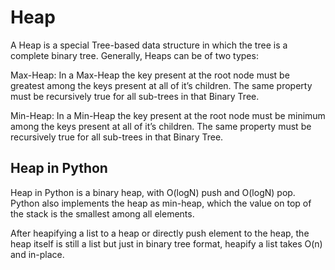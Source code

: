 # Heap

A Heap is a special Tree-based data structure in which the tree is a complete binary tree. Generally, Heaps can be of two types:

Max-Heap: In a Max-Heap the key present at the root node must be greatest among the keys present at all of it’s children. The same property must be recursively true for all sub-trees in that Binary Tree.

Min-Heap: In a Min-Heap the key present at the root node must be minimum among the keys present at all of it’s children. The same property must be recursively true for all sub-trees in that Binary Tree.

## Heap in Python

Heap in Python is a binary heap, with O\(logN\) push and O\(logN\) pop. Python also implements the heap as min-heap, which the value on top of the stack is the smallest among all elements.

After heapifying a list to a heap or directly push element to the heap, the heap itself is still a list but just in binary tree format, heapify a list takes O\(n\) and in-place.

